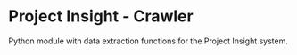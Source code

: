 # Project Insight - Crawler

Python module with data extraction functions for the Project Insight system.
